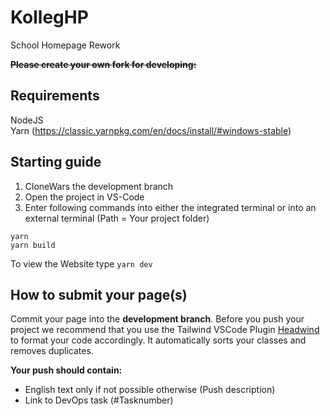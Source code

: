 # KollegHP

School Homepage Rework

~~**Please create your own fork for developing:**~~
## Requirements

NodeJS\
Yarn
(https://classic.yarnpkg.com/en/docs/install/#windows-stable)

## Starting guide

1. CloneWars the development branch
2. Open the project in VS-Code
3. Enter following commands into either the integrated terminal or into an external terminal (Path = Your project folder)

```
yarn
yarn build
```

To view the Website type `yarn dev`

## How to submit your page(s)

Commit your page into the **development branch**.
Before you push your project we recommend that you use the Tailwind VSCode Plugin
[Headwind](https://marketplace.visualstudio.com/items?itemName=heybourn.headwind) to format your code accordingly. It automatically sorts your classes and removes duplicates.

**Your push should contain:**

- English text only if not possible otherwise (Push description)
- Link to DevOps task (#Tasknumber)
